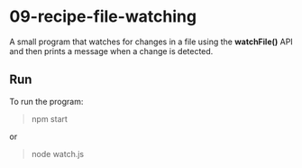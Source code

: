# 09-recipe-file-watching

A small program that watches for changes in a file using the **watchFile()** API and then prints a message when a change is detected.

## Run

To run the program:

> npm start

or

> node watch.js
